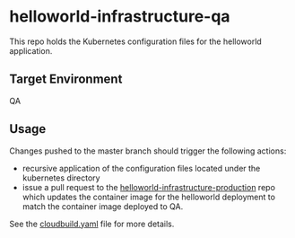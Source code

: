 # helloworld-infrastructure-qa

This repo holds the Kubernetes configuration files for the helloworld application.

## Target Environment

QA

## Usage

Changes pushed to the master branch should trigger the following actions:

  - recursive application of the configuration files located under the kubernetes directory
  - issue a pull request to the [helloworld-infrastructure-production](https://github.com/kelseyhightower/helloworld-infrastructure-production) repo which updates the container image for the helloworld deployment to match the container image deployed to QA.

See the [cloudbuild.yaml](cloudbuild.yaml) file for more details.
